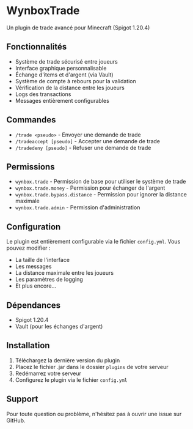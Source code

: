 # WynboxTrade

Un plugin de trade avancé pour Minecraft (Spigot 1.20.4)

## Fonctionnalités

- Système de trade sécurisé entre joueurs
- Interface graphique personnalisable
- Échange d'items et d'argent (via Vault)
- Système de compte à rebours pour la validation
- Vérification de la distance entre les joueurs
- Logs des transactions
- Messages entièrement configurables

## Commandes

- `/trade <pseudo>` - Envoyer une demande de trade
- `/tradeaccept [pseudo]` - Accepter une demande de trade
- `/tradedeny [pseudo]` - Refuser une demande de trade

## Permissions

- `wynbox.trade` - Permission de base pour utiliser le système de trade
- `wynbox.trade.money` - Permission pour échanger de l'argent
- `wynbox.trade.bypass.distance` - Permission pour ignorer la distance maximale
- `wynbox.trade.admin` - Permission d'administration

## Configuration

Le plugin est entièrement configurable via le fichier `config.yml`. Vous pouvez modifier :
- La taille de l'interface
- Les messages
- La distance maximale entre les joueurs
- Les paramètres de logging
- Et plus encore...

## Dépendances

- Spigot 1.20.4
- Vault (pour les échanges d'argent)

## Installation

1. Téléchargez la dernière version du plugin
2. Placez le fichier .jar dans le dossier `plugins` de votre serveur
3. Redémarrez votre serveur
4. Configurez le plugin via le fichier `config.yml`

## Support

Pour toute question ou problème, n'hésitez pas à ouvrir une issue sur GitHub.
